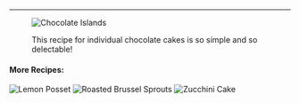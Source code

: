 <html><!DOCTYPE HTML><html lang="en">
	<head>
		<title><To Module 01/></title>
	</head>
	<body>
		<h1><Module 01:  Introduction to HTML/></h1>
    <h2> <Created by Cristianna Farias/></h2>
    <hr>
		<figure>
			<img src="images/chocolate-islands.jpg" alt="Chocolate Islands" title="Individual Chocolate Cakes" />
			<p>
				<figcaption>
					This recipe for individual chocolate cakes is so simple and so delectable!
				</figcaption>
			</p>
		</figure>
		<h4>More Recipes:</h4>
		<p>
			<img src="images/lemon-posset.jpg" alt="Lemon Posset" title="Lemon Posset" />
			<img src="images/roasted-brussel-sprouts.jpg" alt="Roasted Brussel Sprouts" title="Roasted Brussel Sprouts" />
			<img src="images/zucchini-cake.jpg" alt="Zucchini Cake" title="Zucchini Cake" />
		</p>
	</body>
</html>
